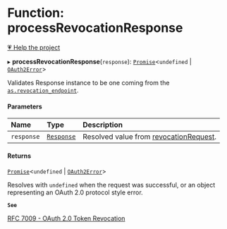 # Function: processRevocationResponse

[💗 Help the project](https://github.com/sponsors/panva)

▸ **processRevocationResponse**(`response`): [`Promise`]( https://developer.mozilla.org/docs/Web/JavaScript/Reference/Global_Objects/Promise )\<`undefined` \| [`OAuth2Error`](../interfaces/OAuth2Error.md)\>

Validates Response instance to be one coming from the
[`as.revocation_endpoint`](../interfaces/AuthorizationServer.md#revocation_endpoint).

#### Parameters

| Name | Type | Description |
| :------ | :------ | :------ |
| `response` | [`Response`]( https://developer.mozilla.org/docs/Web/API/Response ) | Resolved value from [revocationRequest](revocationRequest.md). |

#### Returns

[`Promise`]( https://developer.mozilla.org/docs/Web/JavaScript/Reference/Global_Objects/Promise )\<`undefined` \| [`OAuth2Error`](../interfaces/OAuth2Error.md)\>

Resolves with `undefined` when the request was successful, or an object representing an
  OAuth 2.0 protocol style error.

**`See`**

[RFC 7009 - OAuth 2.0 Token Revocation](https://www.rfc-editor.org/rfc/rfc7009.html#section-2)
